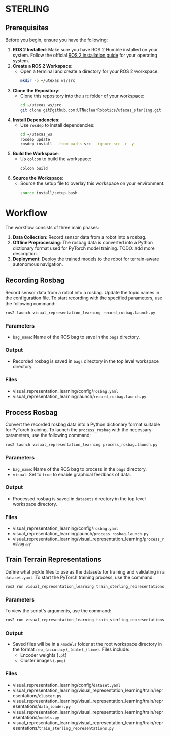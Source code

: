 # STERLING

## Prerequisites
Before you begin, ensure you have the following:

1. **ROS 2 Installed**: Make sure you have ROS 2 Humble installed on your system. Follow the official [ROS 2 installation guide](https://docs.ros.org/en/humble/Installation.html) for your operating system.
2. **Create a ROS 2 Workspace**:
    - Open a terminal and create a directory for your ROS 2 workspace:
      ```sh
      mkdir -p ~/utexas_ws/src
      ```
3. **Clone the Repository**:
    - Clone this repository into the `src` folder of your workspace:
      ```sh
      cd ~/utexas_ws/src
      git clone git@github.com:UTNuclearRobotics/utexas_sterling.git
      ```
4. **Install Dependencies**:
    - Use `rosdep` to install dependencies:
      ```sh
      cd ~/utexas_ws
      rosdep update
      rosdep install --from-paths src --ignore-src -r -y
      ```
5. **Build the Workspace**:
    - Us `colcon` to build the workspace:
      ```sh
      colcon build
      ```
6. **Source the Workspace**:
    - Source the setup file to overlay this workspace on your environment:
      ```sh
      source install/setup.bash
      ```

# Workflow
The workflow consists of three main phases:

1. **Data Collection**: Record sensor data from a robot into a rosbag.
2. **Offline Preprocessing**: The rosbag data is converted into a Python dictionary format used for PyTorch model training. TODO: add more description.
3. **Deployment**: Deploy the trained models to the robot for terrain-aware autonomous navigation.

## Recording Rosbag
Record sensor data from a robot into a rosbag. Update the topic names in the configuration file. To start recording with the specified parameters, use the following command:

```sh
ros2 launch visual_representation_learning record_rosbag.launch.py
```

### Parameters
- `bag_name`: Name of the ROS bag to save in the `bags` directory.

### Output
- Recorded rosbag is saved in `bags` directory in the top level workspace directory.

### Files
- visual_representation_learning/config/`rosbag.yaml`
- visual_representation_learning/launch/`record_rosbag.launch.py`

## Process Rosbag
Convert the recorded rosbag data into a Python dictionary format suitable for PyTorch training. To launch the `process_rosbag` with the necessary parameters, use the following command:

```sh
ros2 launch visual_representation_learning process_rosbag.launch.py
```

### Parameters
- `bag_name`: Name of the ROS bag to process in the `bags` directory.
- `visual`: Set to `true` to enable graphical feedback of data.

### Output
- Processed rosbag is saved in `datasets` directory in the top level workspace directory.

### Files
- visual_representation_learning/config/`rosbag.yaml`
- visual_representation_learning/launch/`process_rosbag.launch.py`
- visual_representation_learning/visual_representation_learning/`process_rosbag.py`

## Train Terrain Representations
Define what pickle files to use as the datasets for training and validating in a `dataset.yaml`. To start the PyTorch training process, use the command:
```sh
ros2 run visual_representation_learning train_sterling_representations
```

### Parameters
To view the script's arguments, use the command:
```sh
ros2 run visual_representation_learning train_sterling_representations --help
```

### Output
- Saved files will be in a `/models` folder at the root workspace directory in the format `rep_(accuracy)_(date)_(time)`. Files include:
  - Encoder weights (`.pt`)
  - Cluster images (`.png`)

### Files
- visual_representation_learning/config/`dataset.yaml`
- visual_representation_learning/visual_representation_learning/train/representations/`cluster.py`
- visual_representation_learning/visual_representation_learning/train/representations/`data_loader.py`
- visual_representation_learning/visual_representation_learning/train/representations/`models.py`
- visual_representation_learning/visual_representation_learning/train/representations/`train_sterling_representations.py`